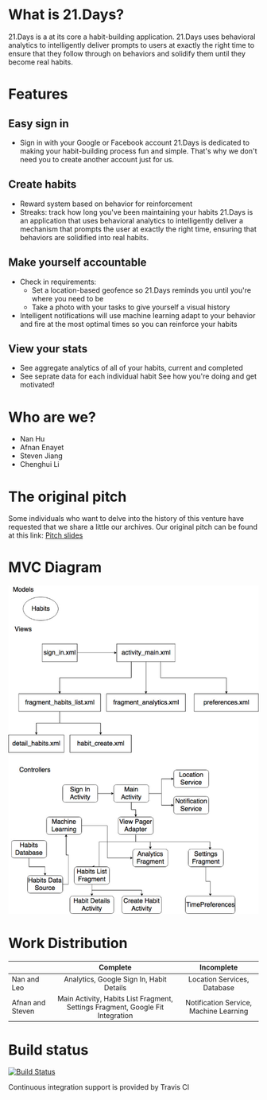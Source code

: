 # What is 21.Days?
21.Days is a at its core a habit-building application. 21.Days uses behavioral analytics to intelligently deliver prompts to users at exactly the right time to ensure that they follow through on behaviors and solidify them until they become real habits.

# Features
## Easy sign in
- Sign in with your Google or Facebook account
21.Days is dedicated to making your habit-building process fun and simple. That's why we don't need you to create another account just for us. 

## Create habits
- Reward system based on behavior for reinforcement
- Streaks: track how long you've been maintaining your habits
21.Days is an application that uses behavioral analytics to intelligently deliver a mechanism that prompts the user at exactly the right time, ensuring that behaviors are solidified into real habits.

## Make yourself accountable
- Check in requirements:
    - Set a location-based geofence so 21.Days reminds you until you're where you need to be
    - Take a photo with your tasks to give yourself a visual history
- Intelligent notifications will use machine learning adapt to your behavior and fire at the most optimal times so you can reinforce your habits

## View your stats
- See aggregate analytics of all of your habits, current and completed
- See seprate data for each individual habit
See how you're doing and get motivated!

# Who are we?
- Nan Hu
- Afnan Enayet
- Steven Jiang
- Chenghui Li

# The original pitch
Some individuals who want to delve into the history of this venture have requested that we share a little our archives. Our original pitch can be found at this link:
[Pitch slides](https://docs.google.com/presentation/d/1LqYHAFYNit3Wd_bE9uATRXGYYwExH9Xo0qOO0rtN3oY/edit#slide=id.p)

# MVC Diagram
![alt text](https://raw.githubusercontent.com/afnanenayet/21.Days/master/docs/images/MVC.jpg?token=ARpKavc22tgoQx1jVjW6MulirliHG6tSks5YvZgIwA%3D%3D)

# Work Distribution

|               | Complete      | Incomplete  |
| ------------- |:-------------:| :------:|
| Nan and Leo   | Analytics, Google Sign In, Habit Details     | Location Services, Database |
| Afnan and Steven | Main Activity, Habits List Fragment, Settings Fragment, Google Fit Integration     |   Notification Service, Machine Learning |

# Build status
[![Build Status](https://travis-ci.com/afnanenayet/21.Days.svg?token=QtxzrX3Qc2BDQfwx8D1K&branch=master)](https://travis-ci.com/afnanenayet/21.Days)

Continuous integration support is provided by Travis CI
